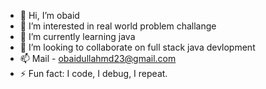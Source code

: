 - 👋 Hi, I’m obaid
- 👀 I’m interested in real world problem challange
- 🌱 I’m currently learning java
- 💞️ I’m looking to collaborate on full stack java devlopment 
- 📫 Mail - obaidullahmd23@gmail.com
- ⚡ Fun fact: I code, I debug, I repeat.

<!---
obaidu11/obaidu11 is a ✨ special ✨ repository because its `README.md` (this file) appears on your GitHub profile.
You can click the Preview link to take a look at your changes.
--->
